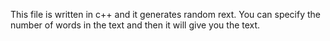 This file is written in c++ and it generates random rext. 
You can specify the number of words in the text and then it will give you the text.
